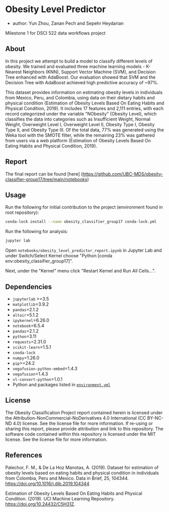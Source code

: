 # Obesity Level Predictor

- author: Yun Zhou, Zanan Pech and Sepehr Heydarian

Milestone 1 for DSCI 522 data workflows project

## About

In this project we attempt to build a model to classify different levels of obesity. We trained and evaluated three machine learning models - K-Nearest Neighbors (KNN), Support Vector Machine (SVM), and Decision Tree enhanced with AdaBoost. Our evaluation showed that SVM and the Decision Tree with AdaBoost achieved high predictive accuracy of ~97%.

This dataset provides information on estimating obesity levels in individuals from Mexico, Peru, and Colombia, using data on their dietary habits and physical condition (Estimation of Obesity Levels Based On Eating Habits and Physical Condition, 2019). It includes 17 features and 2,111 entries, with each record categorized under the variable "NObesity" (Obesity Level), which classifies the data into categories such as Insufficient Weight, Normal Weight, Overweight Level I, Overweight Level II, Obesity Type I, Obesity Type II, and Obesity Type III. Of the total data, 77% was generated using the Weka tool with the SMOTE filter, while the remaining 23% was gathered from users via a web platform (Estimation of Obesity Levels Based On Eating Habits and Physical Condition, 2019).

## Report

The final report can be found [here] (https://github.com/UBC-MDS/obesity-classifier-group17/tree/main/notebooks)

## Usage

Run the following for initial contribution to the project (environment found in root repository):

```bash
conda-lock install --name obesity_classifier_group17 conda-lock.yml
```

Run the following for analysis:

```bash
jupyter lab
```

Open `notebooks/obesity_level_predictor_report.ipynb` in Jupyter Lab
and under Switch/Select Kernel choose
"Python [conda env:obesity_classifier_group17]".

Next, under the "Kernel" menu click "Restart Kernel and Run All Cells...".

## Dependencies

- `jupyterlab` >=3.5
- `matplotlib`=3.9.2
- `pandas`=2.1.2
- `altair`=5.1.2
- `ipykernel`=6.26.0
- `notebook`=6.5.4
- `pandas`=2.1.2
- `python`=3.11
- `requests`=2.31.0
- `scikit-learn`=1.5.1
- `conda-lock`
- `numpy`=1.26.0
- `pip`>=24.2
- `vegafusion-python-embed`=1.4.3
- `vegafusion`=1.4.3
- `vl-convert-python`=1.0.1
- Python and packages listed in [`environment.yml`](environment.yml)

## License

The Obesity Classification Project report contained herein is licensed under the Attribution-NonCommercial-NoDerivatives 4.0 International (CC BY-NC-ND 4.0) license. See the license file for more information. If re-using or sharing this report, please provide attribution and link to this repository. The software code contained within this repository is licensed under the MIT license. See the license file for more information.

## References

Palechor, F. M., & De La Hoz Manotas, A. (2019). Dataset for estimation of obesity levels based on eating habits and physical condition in individuals from Colombia, Peru and Mexico. Data in Brief, 25, 104344. https://doi.org/10.1016/j.dib.2019.104344

Estimation of Obesity Levels Based On Eating Habits and Physical Condition. (2019). UCI Machine Learning Repository. https://doi.org/10.24432/C5H31Z.
